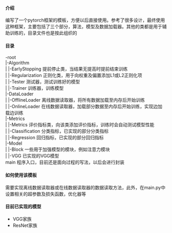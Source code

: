 #### 介绍

编写了一个pytorch框架的模板，方便以后直接使用。参考了很多设计，最终使用这种框架，主要包括了三个部分，算法，模型及数据加载器。其他的类都是用于辅助训练的，目录文件也是按此组织的

#### 目录

-root  
|-Algorithm  
| |-EarlyStopping   提前停止类，当结果无提高时提前结束训练  
| |-Regularization  正则化类，用于向权重及偏置添加L1或L2正则化项  
| |-Tester          测试器，测试训练好的模型  
| |-Trainer         训练器，训练模型  
|-DataLoader   
| |-OfflineLoader   离线数据读取器，将所有数据加载至内存后开始训练   
| |-OnlineLoader    在线数据读取器，加载部分数据至内存后开始训练，实现边加载边训练  
|-Metrics  
| |-Metrics         评价指标类，向该类添加评价指标，训练时会自动测试模型性能  
| |-Classification  分类指标，已实现的部分分类指标  
| |-Regression      回归指标，已实现的部分回归指标  
|-Model  
| |-Block           一些用于加强模型的模块，例如注意力模块  
| |-VGG             已实现的VGG模型  
main                程序入口，目前还是面向过程的写法，以后会进行封装  

#### 如何使用该模板

需要实现离线数据读取器或在线数据读取器的数据读取方法，此外，在main.py中设置相关的超参数及损失函数，优化器等

#### 目前已实现的模型

* VGG家族
* ResNet家族



